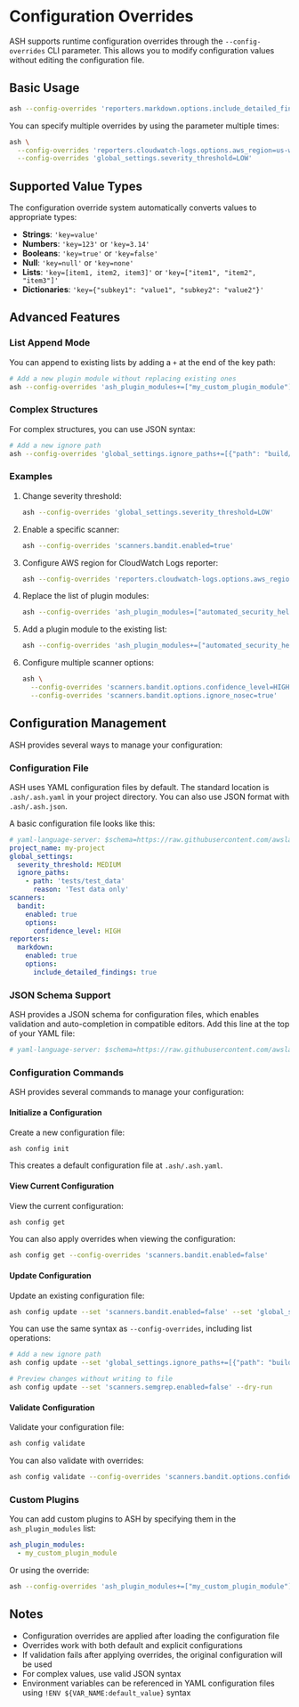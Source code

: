 # Configuration Overrides

ASH supports runtime configuration overrides through the `--config-overrides` CLI parameter. This allows you to modify configuration values without editing the configuration file.

## Basic Usage

```bash
ash --config-overrides 'reporters.markdown.options.include_detailed_findings=true'
```

You can specify multiple overrides by using the parameter multiple times:

```bash
ash \
  --config-overrides 'reporters.cloudwatch-logs.options.aws_region=us-west-2' \
  --config-overrides 'global_settings.severity_threshold=LOW'
```

## Supported Value Types

The configuration override system automatically converts values to appropriate types:

- **Strings**: `'key=value'`
- **Numbers**: `'key=123'` or `'key=3.14'`
- **Booleans**: `'key=true'` or `'key=false'`
- **Null**: `'key=null'` or `'key=none'`
- **Lists**: `'key=[item1, item2, item3]'` or `'key=["item1", "item2", "item3"]'`
- **Dictionaries**: `'key={"subkey1": "value1", "subkey2": "value2"}'`

## Advanced Features

### List Append Mode

You can append to existing lists by adding a `+` at the end of the key path:

```bash
# Add a new plugin module without replacing existing ones
ash --config-overrides 'ash_plugin_modules+=["my_custom_plugin_module"]'
```

### Complex Structures

For complex structures, you can use JSON syntax:

```bash
# Add a new ignore path
ash --config-overrides 'global_settings.ignore_paths+=[{"path": "build/", "reason": "Generated files"}]'
```

### Examples

1. Change severity threshold:
   ```bash
   ash --config-overrides 'global_settings.severity_threshold=LOW'
   ```

2. Enable a specific scanner:
   ```bash
   ash --config-overrides 'scanners.bandit.enabled=true'
   ```

3. Configure AWS region for CloudWatch Logs reporter:
   ```bash
   ash --config-overrides 'reporters.cloudwatch-logs.options.aws_region=us-west-2'
   ```

4. Replace the list of plugin modules:
   ```bash
   ash --config-overrides 'ash_plugin_modules=["automated_security_helper.plugin_modules.ash_aws_plugins"]'
   ```

5. Add a plugin module to the existing list:
   ```bash
   ash --config-overrides 'ash_plugin_modules+=["automated_security_helper.plugin_modules.custom_plugin"]'
   ```

6. Configure multiple scanner options:
   ```bash
   ash \
     --config-overrides 'scanners.bandit.options.confidence_level=HIGH' \
     --config-overrides 'scanners.bandit.options.ignore_nosec=true'
   ```

## Configuration Management

ASH provides several ways to manage your configuration:

### Configuration File

ASH uses YAML configuration files by default. The standard location is `.ash/.ash.yaml` in your project directory. You can also use JSON format with `.ash/.ash.json`.

A basic configuration file looks like this:

```yaml
# yaml-language-server: $schema=https://raw.githubusercontent.com/awslabs/automated-security-helper/refs/heads/beta/automated_security_helper/schemas/AshConfig.json
project_name: my-project
global_settings:
  severity_threshold: MEDIUM
  ignore_paths:
    - path: 'tests/test_data'
      reason: 'Test data only'
scanners:
  bandit:
    enabled: true
    options:
      confidence_level: HIGH
reporters:
  markdown:
    enabled: true
    options:
      include_detailed_findings: true
```

### JSON Schema Support

ASH provides a JSON schema for configuration files, which enables validation and auto-completion in compatible editors. Add this line at the top of your YAML file:

```yaml
# yaml-language-server: $schema=https://raw.githubusercontent.com/awslabs/automated-security-helper/refs/heads/beta/automated_security_helper/schemas/AshConfig.json
```

### Configuration Commands

ASH provides several commands to manage your configuration:

#### Initialize a Configuration

Create a new configuration file:

```bash
ash config init
```

This creates a default configuration file at `.ash/.ash.yaml`.

#### View Current Configuration

View the current configuration:

```bash
ash config get
```

You can also apply overrides when viewing the configuration:

```bash
ash config get --config-overrides 'scanners.bandit.enabled=false'
```

#### Update Configuration

Update an existing configuration file:

```bash
ash config update --set 'scanners.bandit.enabled=false' --set 'global_settings.severity_threshold=LOW'
```

You can use the same syntax as `--config-overrides`, including list operations:

```bash
# Add a new ignore path
ash config update --set 'global_settings.ignore_paths+=[{"path": "build/", "reason": "Generated files"}]'

# Preview changes without writing to file
ash config update --set 'scanners.semgrep.enabled=false' --dry-run
```

#### Validate Configuration

Validate your configuration file:

```bash
ash config validate
```

You can also validate with overrides:

```bash
ash config validate --config-overrides 'scanners.bandit.options.confidence_level=HIGH'
```

### Custom Plugins

You can add custom plugins to ASH by specifying them in the `ash_plugin_modules` list:

```yaml
ash_plugin_modules:
  - my_custom_plugin_module
```

Or using the override:

```bash
ash --config-overrides 'ash_plugin_modules+=["my_custom_plugin_module"]'
```

## Notes

- Configuration overrides are applied after loading the configuration file
- Overrides work with both default and explicit configurations
- If validation fails after applying overrides, the original configuration will be used
- For complex values, use valid JSON syntax
- Environment variables can be referenced in YAML configuration files using `!ENV ${VAR_NAME:default_value}` syntax
